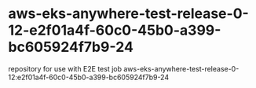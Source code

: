 # aws-eks-anywhere-test-release-0-12-e2f01a4f-60c0-45b0-a399-bc605924f7b9-24
repository for use with E2E test job aws-eks-anywhere-test-release-0-12:e2f01a4f-60c0-45b0-a399-bc605924f7b9-24
